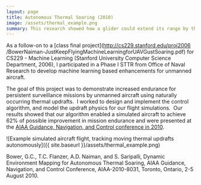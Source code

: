 ```yaml
---
layout: page
title: Autonomous Thermal Soaring (2010)
image: /assets/thermal_example.png
summary: This research showed how a glider could extend its range by thermal soaring autonomously.
---
```


As a follow-on to a [class final project](http://cs229.stanford.edu/proj2006
/BowerNaiman-JustKeepFlyingMachineLearningforUAVGustSoaring.pdf) for CS229 -
Machine Learning (Stanford University Computer Science Department, 2006), I
participated in a Phase I STTR from Office of Naval Research to develop
machine learning based enhancements for unmanned aircraft.

The goal of this project was to demonstrate increased endurance for persistent
surveillance missions by unmanned aircraft using naturally occurring thermal
updrafts.  I worked to design and implement the control algorithm, and model
the updraft physics for our flight simulations.  Our results showed that our
algorithm enabled a simulated aircraft to achieve 62% of possible improvement
in mission endurance and were presented at the [AIAA Guidance, Navigation, and
Control conference in 2010](http://arc.aiaa.org/doi/abs/10.2514/6.2010-8031).

![Example simulated aircraft flight, tracking moving thermal updrafts autonomously]({{ site.baseurl }}/assets/thermal_example.png)

Bower, G.C., T.C. Flanzer, A.D. Naiman, and S. Saripalli, Dynamic Environment
Mapping for Autonomous Thermal Soaring, AIAA Guidance, Navigation, and Control
Conference, AIAA-2010-8031, Toronto, Ontario, 2-5 August 2010.